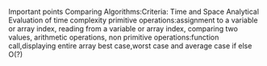 Important points
Comparing Algorithms:Criteria: Time and Space 
Analytical Evaluation of time complexity
primitive operations:assignment to a variable or array index, reading from a variable or array index, comparing two values, arithmetic operations,
non primitive operations:function call,displaying entire array
best case,worst case and average case
if else O(?)

